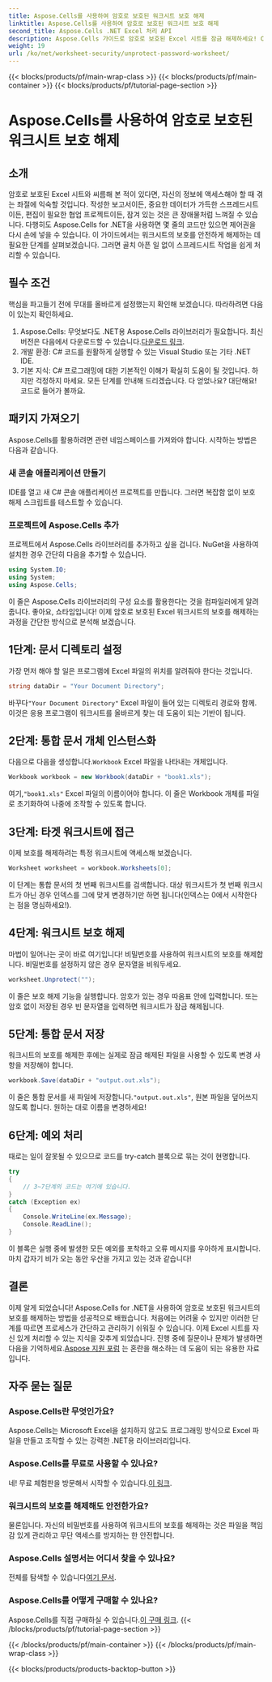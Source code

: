```yaml
---
title: Aspose.Cells를 사용하여 암호로 보호된 워크시트 보호 해제
linktitle: Aspose.Cells를 사용하여 암호로 보호된 워크시트 보호 해제
second_title: Aspose.Cells .NET Excel 처리 API
description: Aspose.Cells 가이드로 암호로 보호된 Excel 시트를 잠금 해제하세요! C#을 사용하여 손쉽게 액세스 권한을 되찾는 간단한 단계.
weight: 19
url: /ko/net/worksheet-security/unprotect-password-worksheet/
---
```


{{< blocks/products/pf/main-wrap-class >}}
{{< blocks/products/pf/main-container >}}
{{< blocks/products/pf/tutorial-page-section >}}

# Aspose.Cells를 사용하여 암호로 보호된 워크시트 보호 해제

## 소개
암호로 보호된 Excel 시트와 씨름해 본 적이 있다면, 자신의 정보에 액세스해야 할 때 겪는 좌절에 익숙할 것입니다. 작성한 보고서이든, 중요한 데이터가 가득한 스프레드시트이든, 편집이 필요한 협업 프로젝트이든, 잠겨 있는 것은 큰 장애물처럼 느껴질 수 있습니다. 다행히도 Aspose.Cells for .NET을 사용하면 몇 줄의 코드만 있으면 제어권을 다시 손에 넣을 수 있습니다. 이 가이드에서는 워크시트의 보호를 안전하게 해제하는 데 필요한 단계를 살펴보겠습니다. 그러면 골치 아픈 일 없이 스프레드시트 작업을 쉽게 처리할 수 있습니다.
## 필수 조건
핵심을 파고들기 전에 무대를 올바르게 설정했는지 확인해 보겠습니다. 따라하려면 다음이 있는지 확인하세요.
1. Aspose.Cells: 무엇보다도 .NET용 Aspose.Cells 라이브러리가 필요합니다. 최신 버전은 다음에서 다운로드할 수 있습니다.[다운로드 링크](https://releases.aspose.com/cells/net/).
2. 개발 환경: C# 코드를 원활하게 실행할 수 있는 Visual Studio 또는 기타 .NET IDE.
3. 기본 지식: C# 프로그래밍에 대한 기본적인 이해가 확실히 도움이 될 것입니다. 하지만 걱정하지 마세요. 모든 단계를 안내해 드리겠습니다.
다 얻었나요? 대단해요! 코드로 들어가 볼까요.
## 패키지 가져오기
Aspose.Cells를 활용하려면 관련 네임스페이스를 가져와야 합니다. 시작하는 방법은 다음과 같습니다.
### 새 콘솔 애플리케이션 만들기
IDE를 열고 새 C# 콘솔 애플리케이션 프로젝트를 만듭니다. 그러면 복잡함 없이 보호 해제 스크립트를 테스트할 수 있습니다.
### 프로젝트에 Aspose.Cells 추가
프로젝트에서 Aspose.Cells 라이브러리를 추가하고 싶을 겁니다. NuGet을 사용하여 설치한 경우 간단히 다음을 추가할 수 있습니다.
```csharp
using System.IO;
using System;
using Aspose.Cells;
```
이 줄은 Aspose.Cells 라이브러리의 구성 요소를 활용한다는 것을 컴파일러에게 알려줍니다.
좋아요, 쇼타임입니다! 이제 암호로 보호된 Excel 워크시트의 보호를 해제하는 과정을 간단한 방식으로 분석해 보겠습니다.
## 1단계: 문서 디렉토리 설정
가장 먼저 해야 할 일은 프로그램에 Excel 파일의 위치를 알려줘야 한다는 것입니다.
```csharp
string dataDir = "Your Document Directory";
```
 바꾸다`"Your Document Directory"` Excel 파일이 들어 있는 디렉토리 경로와 함께. 이것은 응용 프로그램이 워크시트를 올바르게 찾는 데 도움이 되는 기반이 됩니다.
## 2단계: 통합 문서 개체 인스턴스화
 다음으로 다음을 생성합니다.`Workbook` Excel 파일을 나타내는 개체입니다.
```csharp
Workbook workbook = new Workbook(dataDir + "book1.xls");
```
 여기,`"book1.xls"` Excel 파일의 이름이어야 합니다. 이 줄은 Workbook 개체를 파일로 초기화하여 나중에 조작할 수 있도록 합니다.
## 3단계: 타겟 워크시트에 접근
이제 보호를 해제하려는 특정 워크시트에 액세스해 보겠습니다.
```csharp
Worksheet worksheet = workbook.Worksheets[0];
```
이 단계는 통합 문서의 첫 번째 워크시트를 검색합니다. 대상 워크시트가 첫 번째 워크시트가 아닌 경우 인덱스를 그에 맞게 변경하기만 하면 됩니다(인덱스는 0에서 시작한다는 점을 명심하세요!).
## 4단계: 워크시트 보호 해제
마법이 일어나는 곳이 바로 여기입니다! 비밀번호를 사용하여 워크시트의 보호를 해제합니다. 비밀번호를 설정하지 않은 경우 문자열을 비워두세요.
```csharp
worksheet.Unprotect("");
```
이 줄은 보호 해제 기능을 실행합니다. 암호가 있는 경우 따옴표 안에 입력합니다. 또는 암호 없이 저장된 경우 빈 문자열을 입력하면 워크시트가 잠금 해제됩니다.
## 5단계: 통합 문서 저장
워크시트의 보호를 해제한 후에는 실제로 잠금 해제된 파일을 사용할 수 있도록 변경 사항을 저장해야 합니다.
```csharp
workbook.Save(dataDir + "output.out.xls");
```
 이 줄은 통합 문서를 새 파일에 저장합니다.`"output.out.xls"`, 원본 파일을 덮어쓰지 않도록 합니다. 원하는 대로 이름을 변경하세요!
## 6단계: 예외 처리
때로는 일이 잘못될 수 있으므로 코드를 try-catch 블록으로 묶는 것이 현명합니다.
```csharp
try
{
    // 3~7단계의 코드는 여기에 있습니다.
}
catch (Exception ex)
{
    Console.WriteLine(ex.Message);
    Console.ReadLine();
}
```
이 블록은 실행 중에 발생한 모든 예외를 포착하고 오류 메시지를 우아하게 표시합니다. 마치 갑자기 비가 오는 동안 우산을 가지고 있는 것과 같습니다!
## 결론
이제 알게 되었습니다! Aspose.Cells for .NET을 사용하여 암호로 보호된 워크시트의 보호를 해제하는 방법을 성공적으로 배웠습니다. 처음에는 어려울 수 있지만 이러한 단계를 따르면 프로세스가 간단하고 관리하기 쉬워질 수 있습니다. 이제 Excel 시트를 자신 있게 처리할 수 있는 지식을 갖추게 되었습니다. 진행 중에 질문이나 문제가 발생하면 다음을 기억하세요.[Aspose 지원 포럼](https://forum.aspose.com/c/cells/9) 는 혼란을 해소하는 데 도움이 되는 유용한 자료입니다.
## 자주 묻는 질문
### Aspose.Cells란 무엇인가요?
Aspose.Cells는 Microsoft Excel을 설치하지 않고도 프로그래밍 방식으로 Excel 파일을 만들고 조작할 수 있는 강력한 .NET용 라이브러리입니다.
### Aspose.Cells를 무료로 사용할 수 있나요?
 네! 무료 체험판을 방문해서 시작할 수 있습니다.[이 링크](https://releases.aspose.com/).
### 워크시트의 보호를 해제해도 안전한가요?
물론입니다. 자신의 비밀번호를 사용하여 워크시트의 보호를 해제하는 것은 파일을 책임감 있게 관리하고 무단 액세스를 방지하는 한 안전합니다.
### Aspose.Cells 설명서는 어디서 찾을 수 있나요?
 전체를 탐색할 수 있습니다[여기 문서](https://reference.aspose.com/cells/net/).
### Aspose.Cells를 어떻게 구매할 수 있나요?
 Aspose.Cells를 직접 구매하실 수 있습니다.[이 구매 링크](https://purchase.aspose.com/buy).
{{< /blocks/products/pf/tutorial-page-section >}}

{{< /blocks/products/pf/main-container >}}
{{< /blocks/products/pf/main-wrap-class >}}

{{< blocks/products/products-backtop-button >}}

